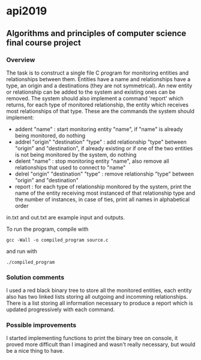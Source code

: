 # api2019
## Algorithms and principles of computer science final course project
### Overview
The task is to construct a single file C program for monitoring entities and relationships between them. Entities have a name and relationships have a type, an origin and a destinations (they are not symmetrical). An new entity or relationship can be added to the system and existing ones can be removed. The system should also implement a command 'report' which returns, for each type of monitored relationship, the entity which receives most relationships of that type.
These are the commands the system should implement:
* addent "name" : start monitoring entity "name", if "name" is already being monitored, do nothing
* addrel "origin" "destination" "type" : add relationship "type" between "origin" and "destination", if already existing or if one of the two entities is not being monitored by the system, do nothing
* delent "name" : stop monitoring entity "name", also remove all relationships that used to connect to "name"
* delrel "origin" "destination" "type" : remove relationship "type" between "origin" and "destination"
* report : for each type of relationship monitored by the system, print the name of the entity receiving most instanced of that relationship type and the number of instances, in case of ties, print all names in alphabetical order

in.txt and out.txt are example input and outputs.

To run the program, compile with

    gcc -Wall -o compiled_program source.c
and run with

    ./compiled_program

### Solution comments
I used a red black binary tree to store all the monitored entities, each entity also has two linked lists storing all outgoing and incomming relationships. There is a list storing all information necessary to produce a report which is updated progressively with each command.

### Possible improvements
I started implementing functions to print the binary tree on console, it proved more difficult than I imagined and wasn't really necessary, but would be a nice thing to have.
